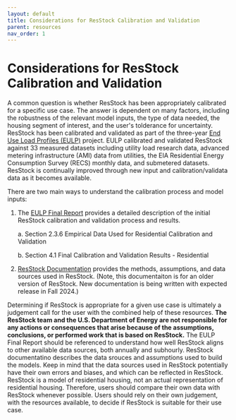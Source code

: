 ```yaml
---
layout: default
title: Considerations for ResStock Calibration and Validation
parent: resources
nav_order: 1
---
```


# Considerations for ResStock Calibration and Validation
A common question is whether ResStock has been appropriately calibrated for a specific use case. The answer is dependent on many factors, including the robustness of the relevant model inputs, the type of data needed, the housing segment of interest, and the user's tolderance for uncertainty.
ResStock has been calibrated and validated as part of the three-year [End Use Load Profiles (EULP)](https://www.nrel.gov/buildings/end-use-load-profiles.html) project. EULP calibrated and validated ResStock against 33 measured datasets including utility load research data, advanced metering infrastructure (AMI) data from utilities, the EIA Residential Energy Consumption Survey (RECS) monthly data, and submetered datasets. ResStock is continually improved through new input and calibration/validata data as it becomes available.

There are two main ways to understand the calibration process and model inputs:
1. The [EULP Final Report](https://www.nrel.gov/docs/fy22osti/80889.pdf) provides a detailed description of the initial ResStock calibration and validation process and results.

    a. Section 2.3.6 Empirical Data Used for Residential Calibration and Validation

    b. Section 4.1 Final Calibration and Validation Results - Residential

2. [ResStock Documentation](https://www.nrel.gov/docs/fy18osti/68670.pdf) provides the methods, assumptions, and data sources used in ResStock. (Note, this documentaiton is for an older version of ResStock. New documentation is being written with expected release in Fall 2024.)

Determining if ResStock is appropriate for a given use case is ultimately a judgement call for the user with the combined help of these resources. **The ResStock team and the U.S. Department of Energy are not responsible for any actions or consequences that arise because of the assumptions, conclusions, or performed work that is based on ResStock.** The EULP Final Report should be referenced to understand how well ResStock aligns to other available data sources, both annually and subhourly. ResStock documentatino describes the data srouces and assumptions used to build the models. Keep in mind that the data sources used in ResStock potentially have their own errors and biases, and which can be reflected in ResStock. ResStock is a model of residential housing, not an actual representation of residential housing. Therefore, users should compare their own data with ResStock whenever possible. Users should rely on their own judgement, with the resources available, to decide if ResStock is suitable for their use case.
